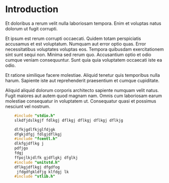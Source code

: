 Introduction
================================================================================

<html>
<head>
<title>Some title</title>
</head>
<body>
<p>
  Et doloribus a rerum velit nulla laboriosam tempora. Enim et voluptas natus
  dolorum ut fugit corrupti. 
</p>
<p>
  Et ipsum est rerum corrupti occaecati. Quidem totam
  perspiciatis accusamus et est voluptatum. Numquam aut error optio quas. Error
  necessitatibus voluptates voluptas eos. Tempora quibusdam exercitationem sint
  sunt sequi non. Minima sed rerum quo. Accusantium optio et odio cumque veniam
  consequuntur. Sunt quia quia voluptatem occaecati iste ea odio. </p>
<p>
  Et ratione similique facere molestiae. Aliquid tenetur quis temporibus nulla harum.
  Sapiente iste aut reprehenderit praesentium et cumque cupiditate.</p>
<p>
   Aliquid aliquid dolorum corporis
  architecto sapiente numquam velit natus. Fugit maiores aut autem quod magnam
  nam. Omnis cum laboriosam earum molestiae consequatur in voluptatem ut.
  Consequatur quasi et possimus nesciunt vel nostrum.
</p>
</body>
</html>

~~~c
    #include "stdio.h"
    slkdfjdslkgjf fdlkgj dflkgj dflkgj dflkgj dflkjg 

    dlfkjgdlfkjglfdjgk
    dfgkjdfgj fdlgjdflkgj 
    #include "fcentl.h"
    dlkfgjdflkg j
    pdfjgo 
    fdgj
    ffpojlkjdlfk gjdflgkj dfglkj 
    #include "unitstd.h"
    dflkgjdflkgj dfgdfog
     jfdgdfgkldfjg klfdgj lk
    #include "stlib.h"
~~~


